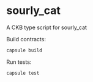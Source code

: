 # sourly_cat

A CKB type script for sourly_cat

Build contracts:

``` sh
capsule build
```

Run tests:

``` sh
capsule test
```
